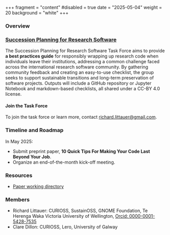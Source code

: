 
+++
fragment = "content"
#disabled = true
date = "2025-05-04"
weight = 20
background = "white"
+++

### Overview


### [Succession Planning for Research Software](https://www.researchsoft.org/tf-succession-planning/)

The Succession Planning for Research Software Task Force aims to provide **a best practices guide** for responsibly wrapping up research code when individuals leave their institutions, addressing a common challenge faced across the international research software community. By gathering community feedback and creating an easy-to-use checklist, the group seeks to support sustainable transitions and long-term preservation of software projects. Outputs will include a GitHub repository or Jupyter Notebook and markdown-based checklists, all shared under a CC-BY 4.0 license. 

<!-- ### Background

  To do

-->

#### Join the Task Force

To join the task force or learn more, contact [richard.littauer@gmail.com](mailto:richard.littauer@gmail.com).

### Timeline and Roadmap

In May 2025:
  - Submit preprint paper, **10 Quick Tips For Making Your Code Last Beyond Your Job**.
  - Organize an end-of-the-month kick-off meeting.

### Resources

- [Paper working directory](https://github.com/RichardLitt/Quick-tips-for-making-your-software-outlive-your-job)

### Members

- Richard Littauer: CURIOSS, SustainOSS, GNOME Foundation, Te Herenga Waka Victoria University of Wellington, [Orcid: 0000-0001-5428-7535](https://orcid.org/0000-0001-5428-7535)
- Clare Dillon: CURIOSS, Lero, University of Galway
